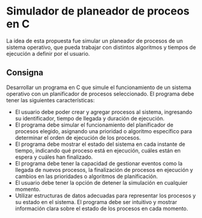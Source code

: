 # Simulador de planeador de proceos en C

La idea de esta propuesta fue simular un planeador de procesos de un sistema operativo, que pueda trabajar con distintos algoritmos y tiempos de ejecución a definir por el usuario.

## Consigna

Desarrollar un programa en C que simule el funcionamiento de un sistema operativo con un planificador de procesos seleccionado. El programa debe tener las siguientes características:

-   El usuario debe poder crear y agregar procesos al sistema, ingresando su identificador, tiempo de llegada y duración de ejecución.
-   El programa debe simular el funcionamiento del planificador de procesos elegido, asignando una prioridad o algoritmo específico para determinar el orden de ejecución de los procesos.
-   El programa debe mostrar el estado del sistema en cada instante de tiempo, indicando qué proceso está en ejecución, cuáles están en espera y cuáles han finalizado.
-   El programa debe tener la capacidad de gestionar eventos como la llegada de nuevos procesos, la finalización de procesos en ejecución y cambios en las prioridades o algoritmos de planificación.
-   El usuario debe tener la opción de detener la simulación en cualquier momento.
-   Utilizar estructuras de datos adecuadas para representar los procesos y su estado en el sistema. El programa debe ser intuitivo y mostrar información clara sobre el estado de los procesos en cada momento.
